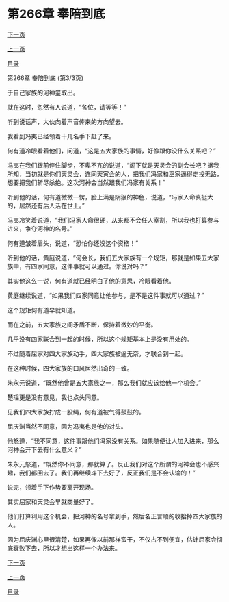 <h1>第266章   奉陪到底</h1>
            <div><p><a href="./798_%E7%AC%AC267%E7%AB%A0_%E6%8C%91%E6%88%98.md">下一页</a></p><p><a href="./796_%E7%AC%AC266%E7%AB%A0_%E5%A5%89%E9%99%AA%E5%88%B0%E5%BA%95.md">上一页</a></p><p><a href="../">目录</a></p></div>
            <div><p>第266章   奉陪到底 (第3/3页)</p><p>于自己家族的河神玺取出。</p><p>就在这时，忽然有人说道，“各位，请等等！”</p><p>听到说话声，大伙向着声音传来的方向望去。</p><p>我看到冯夷已经领着十几名手下赶了来。</p><p>何有道冷眼看着他们，问道，“这是五大家族的事情，好像跟你没什么关系吧？”</p><p>冯夷在我们跟前停住脚步，不卑不亢的说道，“阁下就是天灵会的副会长吧？据我所知，当初就是你们天灵会，连同天寅会的人，把我们冯家和巫家逼得走投无路，想要把我们斩尽杀绝。这次河神会当然跟我们冯家有关系！”</p><p>听到他的话，何有道微微一愣，脸上满是阴狠的神色，说道，“冯家人命真挺大的，居然还有后人活在世上。”</p><p>冯夷冷笑着说道，“我们冯家人命很硬，从来都不会任人宰割，所以我也打算参与进来，争夺河神的名号。”</p><p>何有道皱着眉头，说道，“恐怕你还没这个资格！”</p><p>听到他的话，黄庭说道，“何会长，我们五大家族有一个规矩，那就是如果五大家族中，有四家同意，这件事就可以通过。你说对吗？”</p><p>其实他这么一说，何有道就已经明白了他的意思，冷眼看着他。</p><p>黄庭继续说道，“如果我们四家同意让他参与，是不是这件事就可以通过？”</p><p>这个规矩何有道早就知道。</p><p>而在之前，五大家族之间矛盾不断，保持着微妙的平衡。</p><p>几乎没有四家联合到一起的时候，所以这个规矩基本上是没有用处的。</p><p>不过随着屈家对四大家族动手，四大家族被逼无奈，才联合到一起。</p><p>在这种时候，四大家族的口风居然出奇的一致。</p><p>朱永元说道，“既然他曾是五大家族之一，那么我们就应该给他一个机会。”</p><p>楚瑶更是没有意见，我也点头同意。</p><p>见我们四大家族拧成一股绳，何有道被气得鼓鼓的。</p><p>屈庆渊当然不同意，因为冯夷也是他的对头。</p><p>他怒道，“我不同意，这件事跟他们冯家没有关系。如果随便让人加入进来，那么河神会开下去有什么意义？”</p><p>朱永元怒道，“既然你不同意，那就算了。反正我们对这个所谓的河神会也不感兴趣，我们都回去了。我们再继续斗下去好了，反正我们是不会认输的！”</p><p>说完，领着手下作势要离开现场。</p><p>其实屈家和天灵会早就商量好了。</p><p>他们打算利用这个机会，把河神的名号拿到手，然后名正言顺的收拾掉四大家族的人。</p><p>因为屈庆渊心里很清楚，如果再像以前那样蛮干，不仅占不到便宜，估计屈家会彻底衰败下去，所以才想出这样一个办法来。</p></div>
            <div><p><a href="./798_%E7%AC%AC267%E7%AB%A0_%E6%8C%91%E6%88%98.md">下一页</a></p><p><a href="./796_%E7%AC%AC266%E7%AB%A0_%E5%A5%89%E9%99%AA%E5%88%B0%E5%BA%95.md">上一页</a></p><p><a href="../">目录</a></p></div>
